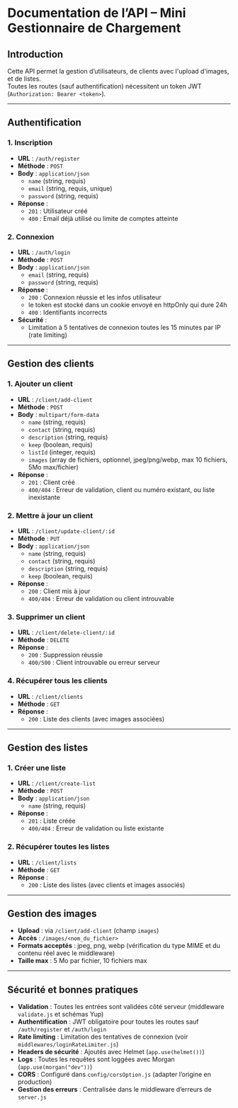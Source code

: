 # Documentation de l’API – Mini Gestionnaire de Chargement

## Introduction

Cette API permet la gestion d’utilisateurs, de clients avec l'upload d'images, et de listes.  
Toutes les routes (sauf authentification) nécessitent un token JWT (`Authorization: Bearer <token>`).

---

## Authentification

### 1. Inscription

- **URL** : `/auth/register`
- **Méthode** : `POST`
- **Body** : `application/json`
  - `name` (string, requis)
  - `email` (string, requis, unique)
  - `password` (string, requis)
- **Réponse** :
  - `201` : Utilisateur créé
  - `400` : Email déjà utilisé ou limite de comptes atteinte

### 2. Connexion

- **URL** : `/auth/login`
- **Méthode** : `POST`
- **Body** : `application/json`
  - `email` (string, requis)
  - `password` (string, requis)
- **Réponse** :
  - `200` : Connexion réussie et les infos utilisateur
  - le token est stocké dans un cookie envoyé en httpOnly qui dure 24h
  - `400` : Identifiants incorrects
- **Sécurité** :
  - Limitation à 5 tentatives de connexion toutes les 15 minutes par IP (rate limiting)

---

## Gestion des clients

### 1. Ajouter un client

- **URL** : `/client/add-client`
- **Méthode** : `POST`
- **Body** : `multipart/form-data`
  - `name` (string, requis)
  - `contact` (string, requis)
  - `description` (string, requis)
  - `keep` (boolean, requis)
  - `listId` (integer, requis)
  - `images` (array de fichiers, optionnel, jpeg/png/webp, max 10 fichiers, 5Mo max/fichier)
- **Réponse** :
  - `201` : Client créé
  - `400/404` : Erreur de validation, client ou numéro existant, ou liste inexistante

### 2. Mettre à jour un client

- **URL** : `/client/update-client/:id`
- **Méthode** : `PUT`
- **Body** : `application/json`
  - `name` (string, requis)
  - `contact` (string, requis)
  - `description` (string, requis)
  - `keep` (boolean, requis)
- **Réponse** :
  - `200` : Client mis à jour
  - `400/404` : Erreur de validation ou client introuvable

### 3. Supprimer un client

- **URL** : `/client/delete-client/:id`
- **Méthode** : `DELETE`
- **Réponse** :
  - `200` : Suppression réussie
  - `400/500` : Client introuvable ou erreur serveur

### 4. Récupérer tous les clients

- **URL** : `/client/clients`
- **Méthode** : `GET`
- **Réponse** :
  - `200` : Liste des clients (avec images associées)

---

## Gestion des listes

### 1. Créer une liste

- **URL** : `/client/create-list`
- **Méthode** : `POST`
- **Body** : `application/json`
  - `name` (string, requis)
- **Réponse** :
  - `201` : Liste créée
  - `400/404` : Erreur de validation ou liste existante

### 2. Récupérer toutes les listes

- **URL** : `/client/lists`
- **Méthode** : `GET`
- **Réponse** :
  - `200` : Liste des listes (avec clients et images associés)

---

## Gestion des images

- **Upload** : via `/client/add-client` (champ `images`)
- **Accès** : `/images/<nom_du_fichier>`
- **Formats acceptés** : jpeg, png, webp (vérification du type MIME et du contenu réel avec le middleware)
- **Taille max** : 5 Mo par fichier, 10 fichiers max

---

## Sécurité et bonnes pratiques

- **Validation** : Toutes les entrées sont validées côté serveur (middleware `validate.js` et schémas Yup)
- **Authentification** : JWT obligatoire pour toutes les routes sauf `/auth/register` et `/auth/login`
- **Rate limiting** : Limitation des tentatives de connexion (voir `middlewares/loginRateLimiter.js`)
- **Headers de sécurité** : Ajoutés avec Helmet (`app.use(helmet())`)
- **Logs** : Toutes les requêtes sont loggées avec Morgan (`app.use(morgan("dev"))`)
- **CORS** : Configuré dans `config/corsOption.js` (adapter l’origine en production)
- **Gestion des erreurs** : Centralisée dans le middleware d’erreurs de `server.js`
